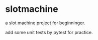 # slotmachine

a slot machine project for beginninger.

add some unit tests by pytest for practice.
